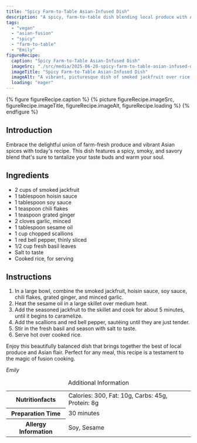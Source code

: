 ```yaml
---
title: "Spicy Farm-to-Table Asian-Infused Dish"
description: "A spicy, farm-to-table dish blending local produce with Asian spices, featuring smoked jackfruit and a variety of fresh vegetables. Perfect for a unique and flavorful meal."
tags:
  - "vegan"
  - "asian-fusion"
  - "spicy"
  - "farm-to-table"
  - "Emily"
figureRecipe: 
  caption: "Spicy Farm-to-Table Asian-Infused Dish"
  imageSrc: "./src/media/2025-06-20-spicy-farm-to-table-asian-infused-dish-8950.png"
  imageTitle: "Spicy Farm-to-Table Asian-Infused Dish"
  imageAlt: "A vibrant, picturesque dish of smoked jackfruit over rice, seasoned with hoisin and soy, garnished with scallions, red bell peppers, and basil on a clean table."
  loading: "eager"
---
```


{% figure figureRecipe.caption %}
{% picture figureRecipe.imageSrc, figureRecipe.imageTitle, figureRecipe.imageAlt, figureRecipe.loading %}
{% endfigure %}

## Introduction

Embrace the delightful union of farm-fresh produce and vibrant Asian spices with today's recipe. This dish features a spicy, smoky, and savory blend that's sure to tantalize your taste buds and warm your soul.

## Ingredients

- 2 cups of smoked jackfruit
- 1 tablespoon hoisin sauce
- 1 tablespoon soy sauce
- 1 teaspoon chili flakes
- 1 teaspoon grated ginger
- 2 cloves garlic, minced
- 1 tablespoon sesame oil
- 1 cup chopped scallions
- 1 red bell pepper, thinly sliced
- 1/2 cup fresh basil leaves
- Salt to taste
- Cooked rice, for serving

## Instructions

1. In a large bowl, combine the smoked jackfruit, hoisin sauce, soy sauce, chili flakes, grated ginger, and minced garlic.
2. Heat the sesame oil in a large skillet over medium heat.
3. Add the seasoned jackfruit to the skillet and cook for about 5 minutes, until it begins to caramelize.
4. Add the scallions and red bell pepper, sautéing until they are just tender.
5. Stir in the fresh basil and season with salt to taste.
6. Serve hot over cooked rice.

Enjoy this beautifully balanced dish that brings together the best of local produce and Asian flair. Perfect for any meal, this recipe is a testament to the magic of fusion cooking.

*Emily*

<table><caption class='sr-only'>Additional Information</caption><tr><th>Nutritionfacts</th><td>Calories: 300, Fat: 10g, Carbs: 45g, Protein: 8g&nbsp;</td></tr><tr><th>Preparation Time</th><td>30 minutes&nbsp;</td></tr><tr><th>Allergy Information</th><td>Soy, Sesame&nbsp;</td></tr></table>

